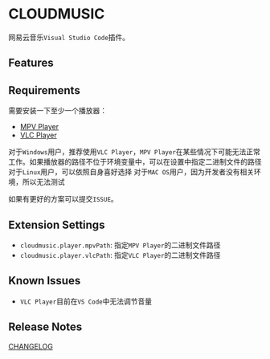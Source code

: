 # CLOUDMUSIC

网易云音乐`Visual Studio Code`插件。

## Features

## Requirements

需要安装一下至少一个播放器：

- [MPV Player](https://mpv.io/installation/)
- [VLC Player](https://www.videolan.org/vlc/)

对于`Windows`用户，推荐使用`VLC Player`，`MPV Player`在某些情况下可能无法正常工作。如果播放器的路径不位于环境变量中，可以在设置中指定二进制文件的路径
对于`Linux`用户，可以依照自身喜好选择
对于`MAC OS`用户，因为开发者没有相关环境，所以无法测试

如果有更好的方案可以提交`ISSUE`。

## Extension Settings

- `cloudmusic.player.mpvPath`: 指定`MPV Player`的二进制文件路径
- `cloudmusic.player.vlcPath`: 指定`VLC Player`的二进制文件路径

## Known Issues

- `VLC Player`目前在`VS Code`中无法调节音量

## Release Notes

[CHANGELOG](./CHANGELOG.md)
